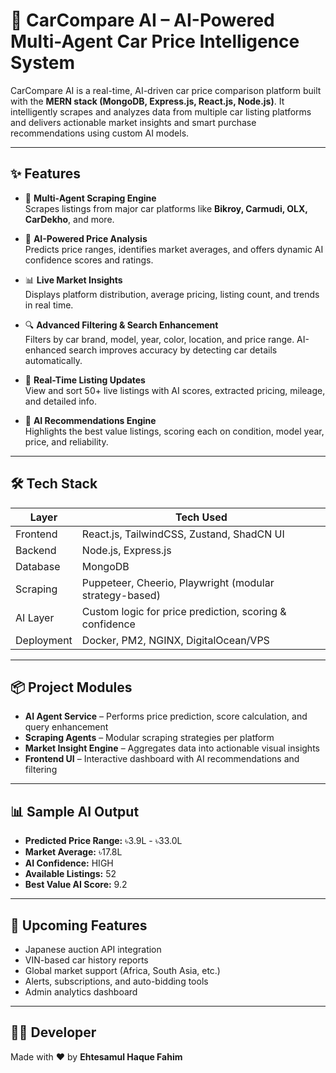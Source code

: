# 🚗 CarCompare AI – AI-Powered Multi-Agent Car Price Intelligence System

CarCompare AI is a real-time, AI-driven car price comparison platform built with the **MERN stack (MongoDB, Express.js, React.js, Node.js)**. It intelligently scrapes and analyzes data from multiple car listing platforms and delivers actionable market insights and smart purchase recommendations using custom AI models.

---

## ✨ Features

- 🤖 **Multi-Agent Scraping Engine**  
  Scrapes listings from major car platforms like **Bikroy, Carmudi, OLX, CarDekho**, and more.

- 🧠 **AI-Powered Price Analysis**  
  Predicts price ranges, identifies market averages, and offers dynamic AI confidence scores and ratings.

- 📊 **Live Market Insights**  
  Displays platform distribution, average pricing, listing count, and trends in real time.

- 🔍 **Advanced Filtering & Search Enhancement**  
  Filters by car brand, model, year, color, location, and price range. AI-enhanced search improves accuracy by detecting car details automatically.

- 🧩 **Real-Time Listing Updates**  
  View and sort 50+ live listings with AI scores, extracted pricing, mileage, and detailed info.

- 🧠 **AI Recommendations Engine**  
  Highlights the best value listings, scoring each on condition, model year, price, and reliability.

---

## 🛠️ Tech Stack

| Layer       | Tech Used |
|-------------|-----------|
| Frontend    | React.js, TailwindCSS, Zustand, ShadCN UI |
| Backend     | Node.js, Express.js |
| Database    | MongoDB |
| Scraping    | Puppeteer, Cheerio, Playwright (modular strategy-based) |
| AI Layer    | Custom logic for price prediction, scoring & confidence |
| Deployment  | Docker, PM2, NGINX, DigitalOcean/VPS |

---

## 📦 Project Modules

- **AI Agent Service** – Performs price prediction, score calculation, and query enhancement  
- **Scraping Agents** – Modular scraping strategies per platform  
- **Market Insight Engine** – Aggregates data into actionable visual insights  
- **Frontend UI** – Interactive dashboard with AI recommendations and filtering

---

## 📊 Sample AI Output

- **Predicted Price Range:** ৳3.9L - ৳33.0L  
- **Market Average:** ৳17.8L  
- **AI Confidence:** HIGH  
- **Available Listings:** 52  
- **Best Value AI Score:** 9.2  

---

## 🚧 Upcoming Features

- Japanese auction API integration  
- VIN-based car history reports  
- Global market support (Africa, South Asia, etc.)  
- Alerts, subscriptions, and auto-bidding tools  
- Admin analytics dashboard

---

## 👨‍💻 Developer

Made with ❤️ by **Ehtesamul Haque Fahim**



